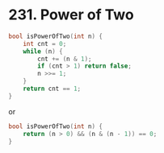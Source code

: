 # 231. Power of Two

```cpp
bool isPowerOfTwo(int n) {
    int cnt = 0;
    while (n) {
        cnt += (n & 1);
        if (cnt > 1) return false;
        n >>= 1;
    }
    return cnt == 1;
}
```

or

```cpp
bool isPowerOfTwo(int n) {
    return (n > 0) && (n & (n - 1)) == 0;
}
```
